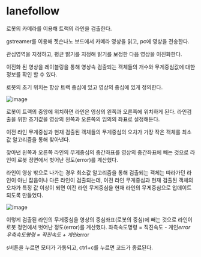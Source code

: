 # lanefollow
로봇의 카메라를 이용해 트랙의 라인을 검출한다. 

gstreamer를 이용해 젯슨나노 보드에서 카메라 영상을 읽고, pc에 영상을 전송한다. 

관심영역을 지정하고, 평균 밝기를 지정해 밝기를 보정한 다음 영상을 이진화한다.

이진화 된 영상을 레이블링을 통해 영상속 검출되는 객체들의 개수와 무게중심값에 대한 정보를 확인 할 수 있다.

로봇의 초기 위치는 항상 트랙 중심에 있고 영상의 중심에 있게 정의한다.

![image](https://github.com/cubejun/lanefollow/assets/133946040/81399cf1-e3b4-473e-a60c-ee85f0574bee)


로봇이 트랙의 중앙에 위치하면 라인은 영상의 왼쪽과 오른쪽에 위치하게 된다. 라인검출을 위한 초기값을 영상의 왼쪽과 오른쪽의 임의의 좌표로 설정해둔다.

이전 라인 무게중심과 현재 검출된 객체들의 무게중심의 오차가 가장 작은 객체를 최소값 알고리즘을 통해 찾아낸다.

찾아낸 왼쪽과 오른쪽 라인의 무게중심의 중간좌표를 영상의 중간좌표에 빼는 것으로 라인이 로봇 정면에서 벗어난 정도(error)를 계산했다.

라인이 영상 밖으로 나가는 경우 최소값 알고리즘을 통해 검출되는 객체는 따라가던 라인이 아닌 잡음이나 다른 라인이 검출되는데, 이전 라인 무게중심과 현재 검출된 객체의 오차가 특정 값 이상이 되면 이전 라인 무게중심을 현재 라인의 무게중심으로 업데이트 되도록 만들었다.

![image](https://github.com/cubejun/lanefollow/assets/133946040/a088b4cd-d903-495c-a6b2-42ac120cdb92)



이렇게 검출된 라인의 무게중심을 영상의 중심좌표(로봇의 중심)에 빼는 것으로 라인이 로봇 정면에서 벗어난 정도(error)를 계산했다.
좌측속도명령 = 직진속도 - 게인*error
우측속도명령 = 직진속도 + 게인*error

s버튼을 누르면 모터가 가동되고, ctrl+c를 누르면 코드가 종료된다. 
